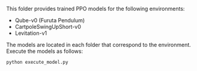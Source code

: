 This folder provides trained PPO models for the following environments:

* Qube-v0 (Furuta Pendulum)
* CartpoleSwingUpShort-v0
* Levitation-v1

The models are located in each folder that correspond to the environment.
Execute the models as follows:

````
python execute_model.py
````

